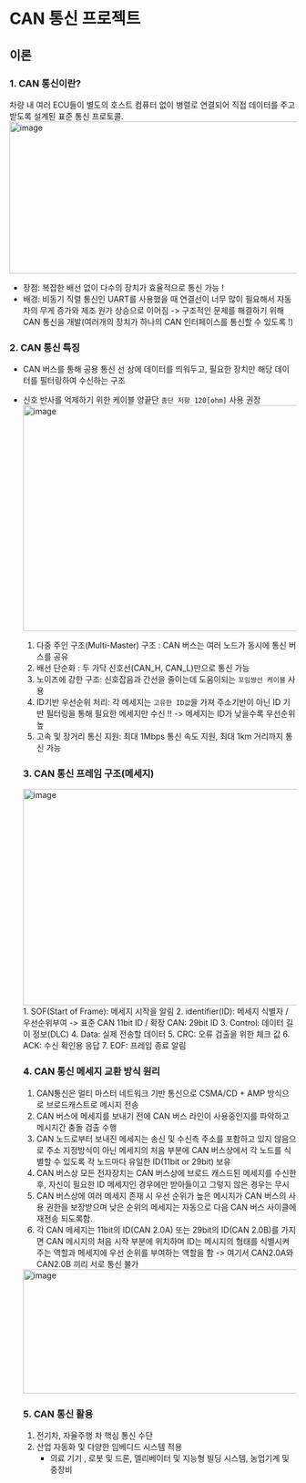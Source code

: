 # CAN 통신 프로젝트
## 이론
### 1. CAN 통신이란?
차량 내 여러 ECU들이 별도의 호스트 컴퓨터 없이 병렬로 연결되어 직접 데이터를 주고 받도록 설계된 표준 통신 프로토콜.
<img width="617" height="267" alt="image" src="https://github.com/user-attachments/assets/38ebc4b4-8e5e-4f9f-af70-187b45f35989" />
- 장점: 복잡한 배선 없이 다수의 장치가 효율적으로 통신 가능 !
- 배경: 비동기 직렬 통신인 UART를 사용했을 때 연결선이 너무 많이 필요해서 자동차의 무게 증가와 제조 원가 상승으로 이어짐 -> 구조적인 문제를 해결하기 위해 CAN 통신을 개발(여러개의 장치가 하나의 CAN 인터페이스를 통신할 수 있도록 !)

### 2. CAN 통신 특징
- CAN 버스를 통해 공용 통신 선 상에 데이터를 띄워두고, 필요한 장치만 해당 데이터를 필터링하여 수신하는 구조
- 신호 반사를 억제하기 위한 케이블 양끝단 `종단 저항 120[ohm]` 사용 권장
  <img width="653" height="397" alt="image" src="https://github.com/user-attachments/assets/3a666072-6513-44cb-b6e6-9254d625cd49" />

  1. 다중 주인 구조(Multi-Master) 구조 : CAN 버스는 여러 노드가 동시에 통신 버스를 공유
  2. 배선 단순화 : 두 가닥 신호선(CAN_H, CAN_L)만으로 통신 가능
  3. 노이즈에 강한 구조: 신호잡음과 간선을 줄이는데 도움이되는 `꼬임쌍선 케이블` 사용
  4. ID기반 우선순위 처리: 각 메세지는 `고유한 ID값`을 가져 주소기반이 아닌 ID 기반 필터링을 통해 필요한 메세지만 수신 !! -> 메세지는 ID가 낮을수록 우선순위 높
  5. 고속 및 장거리 통신 지원: 최대 1Mbps 통신 속도 지원, 최대 1km 거리까지 통신 가능
 
  ### 3. CAN 통신 프레임 구조(메세지)  
  <img width="666" height="380" alt="image" src="https://github.com/user-attachments/assets/3716878a-d45b-4432-8387-f27b71c130a8" />  
  1. SOF(Start of Frame): 메세지 시작을 알림   
  2. identifier(ID): 메세지 식별자 / 우선순위부여 -> 표준 CAN 11bit ID / 확장 CAN: 29bit ID   
  3. Control: 데이터 길이 정보(DLC)    
  4. Data: 실제 전송할 데이터  
  5. CRC: 오류 검출을 위한 체크 값  
  6. ACK: 수신 확인용 응답  
  7. EOF: 프레임 종료 알림  

  ### 4. CAN 통신 메세지 교환 방식 원리
  1. CAN통신은 멀티 마스터 네트워크 기반 통신으로 CSMA/CD + AMP 방식으로 브로드캐스트로 메시지 전송
  2. CAN 버스에 메세지를 보내기 전에 CAN 버스 라인이 사용중인지를 파악하고 메시지간 충돌 검출 수행
  3. CAN 노드로부터 보내진 메세지는 송신 및 수신측 주소를 포함하고 있지 않음으로 주소 지정방식이 아닌 메세지의 처음 부분에 CAN 버스상에서 각 노드를 식별할 수 있도록 각 노드마다 유일한 ID(11bit or 29bit) 보유
  4. CAN 버스상 모든 전자장치는 CAN 버스상에 브로드 캐스드된 메세지를 수신한 후, 자신이 필요한 ID 메세지인 경우에만 받아들이고 그렇지 않은 경우는 무시
  5. CAN 버스상에 여러 메세지 존재 시 우선 순위가 높은 메시지가 CAN 버스의 사용 권한을 보장받으며 낮은 순위의 메세지는 자동으로 다음 CAN 버스 사이클에 재전송 되도록함.
  6. 각 CAN 메세지는 11bit의 ID(CAN 2.0A) 또는 29bit의 ID(CAN 2.0B)를 가지면 CAN 메시지의 처음 시작 부분에 위치하며 ID는 메시지의 형태를 식별시켜주는 역할과 메세지에 우선 순위를 부여하는 역할을 함
    -> 여기서 CAN2.0A와 CAN2.0B 끼리 서로 통신 불가
  <img width="630" height="218" alt="image" src="https://github.com/user-attachments/assets/5a5547d0-bb36-427b-9e95-e88767de040b" />

  ### 5. CAN 통신 활용
  1. 전기차, 자율주행 차 핵심 통신 수단
  2. 산업 자동화 및 다양한 임베디드 시스템 적용
     - 의료 기기 , 로봇 및 드론, 엘리베이터 및 지능형 빌딩 시스템, 농업기계 및 중장비

  
